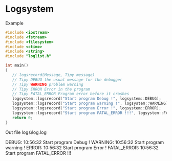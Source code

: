 # Logsystem

Example
```cpp
#include <iostream>
#include <fstream>
#include <filesystem>
#include <ctime>
#include <string>
#include "loglist.h"

int main()
{
   // logsrecord(Message, Tipy message)
   // Tipy DEBUG the usual message for the debugger
   // Tipy WARNING problem warning
   // Tipy ERROR Error in the program
   // Tipy FATAL_ERROR Program error before it crashes
   logsystem::logsrecord("Start program Debug !", logsystem::DEBUG);
   logsystem::logsrecord("Start program warning !", logsystem::WARNING);
   logsystem::logsrecord("Start program Error !", logsystem::ERROR);
   logsystem::logsrecord("Start program FATAL_ERROR !!!", logsystem::FATAL_ERROR);
   return 0;
}
```

Out file
logs\log.log

DEBUG: 10:56:32 Start program Debug !
WARNING: 10:56:32 Start program warning !
ERROR: 10:56:32 Start program Error !
FATAL_ERROR: 10:56:32 Start program FATAL_ERROR !!!
